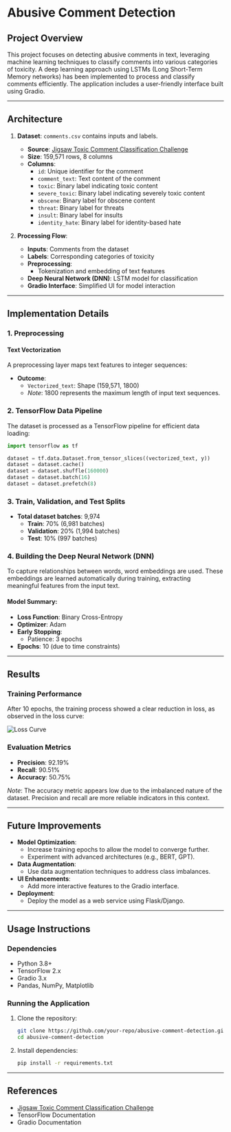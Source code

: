 # Abusive Comment Detection

## Project Overview
This project focuses on detecting abusive comments in text, leveraging machine learning techniques to classify comments into various categories of toxicity. A deep learning approach using LSTMs (Long Short-Term Memory networks) has been implemented to process and classify comments efficiently. The application includes a user-friendly interface built using Gradio.

---

## Architecture

1. **Dataset**: `comments.csv` contains inputs and labels.
   - **Source**: [Jigsaw Toxic Comment Classification Challenge](https://www.kaggle.com/c/jigsaw-toxic-comment-classification-challenge)
   - **Size**: 159,571 rows, 8 columns
   - **Columns**:
     - `id`: Unique identifier for the comment
     - `comment_text`: Text content of the comment
     - `toxic`: Binary label indicating toxic content
     - `severe_toxic`: Binary label indicating severely toxic content
     - `obscene`: Binary label for obscene content
     - `threat`: Binary label for threats
     - `insult`: Binary label for insults
     - `identity_hate`: Binary label for identity-based hate

2. **Processing Flow**:
   - **Inputs**: Comments from the dataset
   - **Labels**: Corresponding categories of toxicity
   - **Preprocessing**:
     - Tokenization and embedding of text features
   - **Deep Neural Network (DNN)**: LSTM model for classification
   - **Gradio Interface**: Simplified UI for model interaction

---

## Implementation Details

### 1. Preprocessing

#### Text Vectorization
A preprocessing layer maps text features to integer sequences:
- **Outcome**:
  - `Vectorized_text`: Shape (159,571, 1800)
  - *Note*: 1800 represents the maximum length of input text sequences.

### 2. TensorFlow Data Pipeline
The dataset is processed as a TensorFlow pipeline for efficient data loading:
```python
import tensorflow as tf

dataset = tf.data.Dataset.from_tensor_slices((vectorized_text, y))
dataset = dataset.cache()
dataset = dataset.shuffle(160000)
dataset = dataset.batch(16)
dataset = dataset.prefetch(8)
```

### 3. Train, Validation, and Test Splits
- **Total dataset batches**: 9,974
  - **Train**: 70% (6,981 batches)
  - **Validation**: 20% (1,994 batches)
  - **Test**: 10% (997 batches)

### 4. Building the Deep Neural Network (DNN)

To capture relationships between words, word embeddings are used. These embeddings are learned automatically during training, extracting meaningful features from the input text.

#### Model Summary:
- **Loss Function**: Binary Cross-Entropy
- **Optimizer**: Adam
- **Early Stopping**:
  - Patience: 3 epochs
- **Epochs**: 10 (due to time constraints)

---

## Results

### Training Performance
After 10 epochs, the training process showed a clear reduction in loss, as observed in the loss curve:

![Loss Curve](https://github.com/user-attachments/assets/89a071b9-1c93-48f5-992f-6adc9d13398d)

### Evaluation Metrics
- **Precision**: 92.19%
- **Recall**: 90.51%
- **Accuracy**: 50.75%
  
*Note*: The accuracy metric appears low due to the imbalanced nature of the dataset. Precision and recall are more reliable indicators in this context.

---

## Future Improvements
- **Model Optimization**:
  - Increase training epochs to allow the model to converge further.
  - Experiment with advanced architectures (e.g., BERT, GPT).
- **Data Augmentation**:
  - Use data augmentation techniques to address class imbalances.
- **UI Enhancements**:
  - Add more interactive features to the Gradio interface.
- **Deployment**:
  - Deploy the model as a web service using Flask/Django.

---

## Usage Instructions

### Dependencies
- Python 3.8+
- TensorFlow 2.x
- Gradio 3.x
- Pandas, NumPy, Matplotlib

### Running the Application
1. Clone the repository:
   ```bash
   git clone https://github.com/your-repo/abusive-comment-detection.git
   cd abusive-comment-detection
   ```
2. Install dependencies:
   ```bash
   pip install -r requirements.txt
   ```



---

## References
- [Jigsaw Toxic Comment Classification Challenge](https://www.kaggle.com/c/jigsaw-toxic-comment-classification-challenge)
- TensorFlow Documentation
- Gradio Documentation

